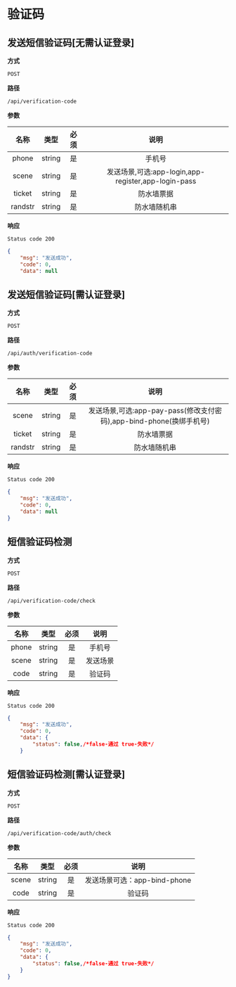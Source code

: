 # 验证码

## 发送短信验证码[无需认证登录]

**方式**

`POST`

**路径**

`/api/verification-code`

**参数**

|  名称  |  类型  | 必须 |                                   说明                                    |
| :----: | :----: | :--: | :-----------------------------------------------------------------------: |
| phone | string |  是  |                  手机号                   |
| scene | string |  是  |                 发送场景,可选:app-login,app-register,app-login-pass                  |
| ticket | string |  是  |                防水墙票据        |
| randstr | string |  是  |                 防水墙随机串             |

**响应**

`Status code 200`

```json
{
    "msg": "发送成功",
    "code": 0,
    "data": null
```

## 发送短信验证码[需认证登录]

**方式**

`POST`

**路径**

`/api/auth/verification-code`

**参数**

|  名称  |  类型  | 必须 |                                   说明                                    |
| :----: | :----: | :--: | :-----------------------------------------------------------------------: |
| scene | string |  是  |                 发送场景,可选:app-pay-pass(修改支付密码),app-bind-phone(换绑手机号)                 |
| ticket | string |  是  |                防水墙票据        |
| randstr | string |  是  |                 防水墙随机串             |

**响应**

`Status code 200`

```json
{
    "msg": "发送成功",
    "code": 0,
    "data": null
}
```

## 短信验证码检测

**方式**

`POST`

**路径**

`/api/verification-code/check`

**参数**

|  名称  |  类型  | 必须 |                                   说明                                    |
| :----: | :----: | :--: | :-----------------------------------------------------------------------: |
| phone | string |  是  |                  手机号                   |
| scene | string |  是  |                 发送场景                  |
| code | string |  是  |                 验证码                  |

**响应**

`Status code 200`

```json
{
    "msg": "发送成功",
    "code": 0,
    "data": {
        "status": false,/*false-通过 true-失败*/
    }
```

## 短信验证码检测[需认证登录]

**方式**

`POST`

**路径**

`/api/verification-code/auth/check`

**参数**

|  名称  |  类型  | 必须 |                                   说明                                    |
| :----: | :----: | :--: | :-----------------------------------------------------------------------: |
| scene | string |  是  |                 发送场景可选：app-bind-phone                 |
| code | string |  是  |                 验证码             |

**响应**

`Status code 200`

```json
{
    "msg": "发送成功",
    "code": 0,
    "data": {
        "status": false,/*false-通过 true-失败*/
    }
}
```